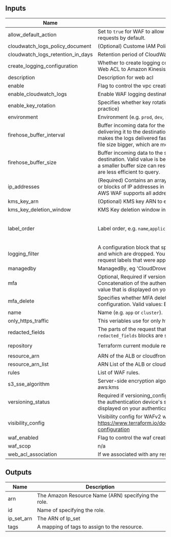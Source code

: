 ## Inputs

| Name | Description | Type | Default | Required |
|------|-------------|------|---------|:--------:|
| allow\_default\_action | Set to `true` for WAF to allow requests by default. Set to `false` for WAF to block requests by default. | `bool` | `true` | no |
| cloudwatch\_logs\_policy\_document | (Optional) Custome IAM Policy for CloudWatch Logs log group | `string` | `""` | no |
| cloudwatch\_logs\_retention\_in\_days | Retention period of CloudWatch Logs log group | `number` | `7` | no |
| create\_logging\_configuration | Whether to create logging configuration in order start logging from a WAFv2 Web ACL to Amazon Kinesis Data Firehose. | `bool` | `false` | no |
| description | Description for web acl | `string` | `"WAFv2 ACL"` | no |
| enable | Flag to control the vpc creation. | `bool` | `true` | no |
| enable\_cloudwatch\_logs | Enable WAF logging destination as CloudWatch Logs log group | `bool` | `false` | no |
| enable\_key\_rotation | Specifies whether key rotation is enabled. Defaults to true(security best practice) | `bool` | `true` | no |
| environment | Environment (e.g. `prod`, `dev`, `staging`). | `string` | `""` | no |
| firehose\_buffer\_interval | Buffer incoming data for the specified period of time, in seconds, before delivering it to the destination. Valid value is between 60-900. Smaller value makes the logs delivered faster. Bigger value increase the chance to make the file size bigger, which are more efficient to query. | `number` | `900` | no |
| firehose\_buffer\_size | Buffer incoming data to the specified size, in MBs, before delivering it to the destination. Valid value is between 64-128. Recommended is 128, specifying a smaller buffer size can result in the delivery of very small S3 objects, which are less efficient to query. | `number` | `128` | no |
| ip\_addresses | (Required) Contains an array of strings that specify one or more IP addresses or blocks of IP addresses in Classless Inter-Domain Routing (CIDR) notation. AWS WAF supports all address ranges for IP versions IPv4 and IPv6. | `list(string)` | `null` | no |
| kms\_key\_arn | (Optional) KMS key ARN to encrypt CloudWatch Logs log group | `string` | `null` | no |
| kms\_key\_deletion\_window | KMS Key deletion window in days. | `number` | `10` | no |
| label\_order | Label order, e.g. `name`,`application`. | `list(any)` | <pre>[<br>  "name",<br>  "environment"<br>]</pre> | no |
| logging\_filter | A configuration block that specifies which web requests are kept in the logs and which are dropped. You can filter on the rule action and on the web request labels that were applied by matching rules during web ACL evaluation. | `any` | `{}` | no |
| managedby | ManagedBy, eg 'CloudDrove' | `string` | `"CloudDrove"` | no |
| mfa | Optional, Required if versioning\_configuration mfa\_delete is enabled) Concatenation of the authentication device's serial number, a space, and the value that is displayed on your authentication device. | `string` | `null` | no |
| mfa\_delete | Specifies whether MFA delete is enabled in the bucket versioning configuration. Valid values: Enabled or Disabled. | `string` | `"Disabled"` | no |
| name | Name  (e.g. `app` or `cluster`). | `string` | `""` | no |
| only\_https\_traffic | This veriables use for only https traffic. | `bool` | `true` | no |
| redacted\_fields | The parts of the request that you want to keep out of the logs. Up to 100 `redacted_fields` blocks are supported. | `any` | `[]` | no |
| repository | Terraform current module repo | `string` | `"https://github.com/clouddrove/terraform-aws-waf"` | no |
| resource\_arn | ARN of the ALB or cloudfront to be associated with the WAFv2 ACL. | `string` | `""` | no |
| resource\_arn\_list | ARN  List of the ALB or cloudfront to be associated with the WAFv2 ACL. | `list(string)` | `[]` | no |
| rules | List of WAF rules. | `any` | `[]` | no |
| s3\_sse\_algorithm | Server-side encryption algorithm to use. Valid values are AES256 and aws:kms | `string` | `"aws:kms"` | no |
| versioning\_status | Required if versioning\_configuration mfa\_delete is enabled) Concatenation of the authentication device's serial number, a space, and the value that is displayed on your authentication device. | `string` | `"Enabled"` | no |
| visibility\_config | Visibility config for WAFv2 web acl. https://www.terraform.io/docs/providers/aws/r/wafv2_web_acl.html#visibility-configuration | `map(string)` | `{}` | no |
| waf\_enabled | Flag to control the waf creation for load balancer. | `bool` | `false` | no |
| waf\_scop | n/a | `string` | `"REGIONAL"` | no |
| web\_acl\_association | If we associated with any resources to WAF | `bool` | `true` | no |

## Outputs

| Name | Description |
|------|-------------|
| arn | The Amazon Resource Name (ARN) specifying the role. |
| id | Name of specifying the role. |
| ip\_set\_arn | The ARN of Ip\_set |
| tags | A mapping of tags to assign to the resource. |
